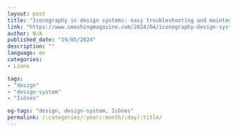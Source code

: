 ```yaml
---
layout: post
title: "Iconography in design systems: easy troubleshooting and maintenance"
link: "https://www.smashingmagazine.com/2024/04/iconography-design-systems-troubleshooting-maintenance"
author: N/A
published_date: "19/05/2024"
description: ""
language: en
categories:
- Liens

tags:
- "design"
- "design-system"
- "Icônes"

og-tags: "design, design-system, Icônes"
permalink: /:categories/:year/:month/:day/:title/
---
```

